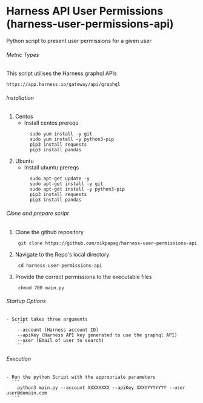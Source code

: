 # Harness API User Permissions (harness-user-permissions-api)
Python script to present user permissions for a given user


###### Metric Types
This script utilises the Harness graphql APIs 
```
https://app.harness.io/gateway/api/graphql
```


###### Installation
1. Centos
    - Install centos prereqs
      ```
        sudo yum install -y git
        sudo yum install -y python3-pip
        pip3 install requests
        pip3 install pandas
      ```
2. Ubuntu
    - Install ubuntu prereqs
      ```
        sudo apt-get update -y
        sudo apt-get install -y git
        sudo apt-get install -y python3-pip
        pip3 install requests
        pip3 install pandas
      ```

###### Clone and prepare script

1. Clone the github repository

        git clone https://github.com/nikpapag/harness-user-permissions-api

2. Navigate to the Repo's local directory

        cd harness-user-permissions-api

      
3. Provide the correct permissions to the executable files

        chmod 700 main.py


###### Startup Options
    - Script takes three arguments
        ```
        --account (Harness account ID)
        --apiKey (Harness API key generated to use the graphql API)
        --user (Email of user to search)
        ```

###### Execution
      
    - Run the python Script with the appropriate parameters
      ```
        python3 main.py --account XXXXXXXX --apiKey XXXYYYYYYYY --user user@domain.com
      ```

